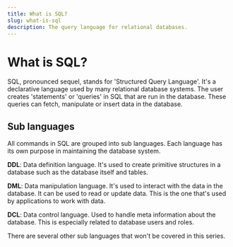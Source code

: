 ```yaml
---
title: What is SQL?
slug: what-is-sql
description: The query language for relational databases.
---
```


# What is SQL?

SQL, pronounced sequel, stands for 'Structured Query Language'. It's a declarative language used by many relational database systems. The user creates 'statements' or 'queries' in SQL that are run in the database. These queries can fetch, manipulate or insert data in the database.

## Sub languages

All commands in SQL are grouped into sub languages. Each language has its own purpose in maintaining the database system.

**DDL**: Data definition language. It's used to create primitive structures in a database such as the database itself and tables.

**DML**: Data manipulation language. It's used to interact with the data in the database. It can be used to read or update data. This is the one that's used by applications to work with data.

**DCL**: Data control language. Used to handle meta information about the database. This is especially related to database users and roles.

There are several other sub languages that won't be covered in this series.
